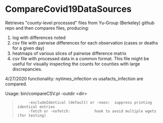 # CompareCovid19DataSources


Retrieves "county-level processed" files from Yu-Group (Berkeley) github repo and then
compares files, producing:

 1. log with differences noted
 2. csv file with pairwise differences for each observation 
          (cases or deaths for a given day)
 3. heatmaps of various slices of pairwise difference matrix 
 4. csv file with processed data in a common format. This file might be
     useful for visually inspecting the counts for counties with large
     discrepancies. 

4/27/2020 functionality:  nytimes_infection vs usafacts_infection are compared.

Usage:  bin/compareCSV.pl -outdir \<dir\>  
>          -excludeIdentical (default) or -noex:  suppress printing identical entries  
>          -fetch or -nofetch:           hook to avoid multiple wgets (for testing)  
